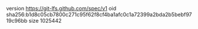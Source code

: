 version https://git-lfs.github.com/spec/v1
oid sha256:b1d8c05cb7800c271c95f62f8cf4ba1afc0c1a72399a2bda2b5bebf9719c96bb
size 1025442
